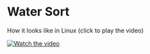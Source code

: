 # Water Sort

How it looks like in Linux (click to play the video)

[![Watch the video](https://img.youtube.com/vi/cfWkZaqopsg/default.jpg)](https://youtu.be/cfWkZaqopsg)
